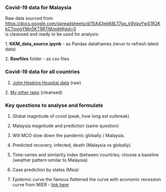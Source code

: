 ### Covid-19 data for Malaysia

Raw data sourced from https://docs.google.com/spreadsheets/d/15A43eb68LT7gg_k9VavYwS1R2KkCTpvigYMn5KT9RTM/edit#gid=0<br>
is cleansed and ready to be used for analysis:
<p>
  1. <b>KKM_data_source.ipynb</b> - as Pandas dataframes (rerun to refresh latest data)
  <p>
  2. <b>Rawfiles</b> folder - as csv files

### Covid-19 data for all countries
1. <a href="https://github.com/CSSEGISandData/COVID-19/tree/master/csse_covid_19_data">John Hopkins Hospital data</a> (raw)
<p>
  2. <a href="https://github.com/khairulomar/Covid-19">My other repo</a> (cleansed)

### Key questions to analyse and formulate

1. Global magnitude of covid (peak, how long est outbreak)

2. Malaysia magnitude and prediction (same question)

3. Will MCO slow down the pandemic globally / Malaysia.

3. Predicted recovery, infected, death (Malaysia vs globally).

4. Time-series and similarity index (between countries; choose a baseline (weather pattern similar to Malaysia).

5. Case prediction by states (Msia)

6. Epidemic curve the famous flattened the curve with economic recession curve from MIER - <a href="https://github.com/khairulomar/Covid-19-Malaysia/blob/master/MIER_report.pdf">link here<a>
